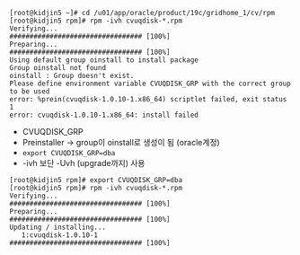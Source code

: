 <pre><code class="language-shell">[root@kidjin5 ~]# cd /u01/app/oracle/product/19c/gridhome_1/cv/rpm
[root@kidjin5 rpm]# rpm -ivh cvuqdisk-*.rpm
Verifying...                          ################################# [100%]
Preparing...                          ################################# [100%]
Using default group oinstall to install package
Group oinstall not found
oinstall : Group doesn't exist.
Please define environment variable CVUQDISK_GRP with the correct group to be used
error: %prein(cvuqdisk-1.0.10-1.x86_64) scriptlet failed, exit status 1
error: cvuqdisk-1.0.10-1.x86_64: install failed</code></pre>
<ul>
<li>CVUQDISK_GRP</li>
<li>Preinstaller -&gt; group이 oinstall로 생성이 됨 (oracle계정)</li>
<li><code>export CVUQDISK_GRP=dba</code></li>
<li>-ivh 보단 -Uvh (upgrade까지) 사용</li>
</ul>
<pre><code>[root@kidjin5 rpm]# export CVUQDISK_GRP=dba
[root@kidjin5 rpm]# rpm -ivh cvuqdisk-*.rpm
Verifying...                          ################################# [100%]
Preparing...                          ################################# [100%]
Updating / installing...
   1:cvuqdisk-1.0.10-1                ################################# [100%]
</code></pre>